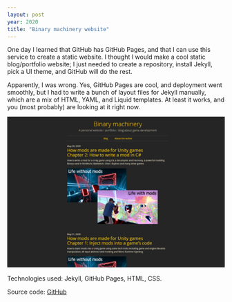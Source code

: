 ```yaml
---
layout: post
year: 2020
title: "Binary machinery website"
---
```


One day I learned that GitHub has GitHub Pages, and that I can use this service to create a static website. I thought I would make a cool static blog/portfolio website; I just needed to create a repository, install Jekyll, pick a UI theme, and GitHub will do the rest.

Apparently, I was wrong. Yes, GitHub Pages are cool, and deployment went smoothly, but I had to write a bunch of layout files for Jekyll manually, which are a mix of HTML, YAML, and Liquid templates. At least it works, and you (most probably) are looking at it right now.

![](/assets/img/personal-projects/blog_preview.png)

Technologies used: Jekyll, GitHub Pages, HTML, CSS.

Source code: [GitHub](https://github.com/binary-machinery/binary-machinery.github.io)